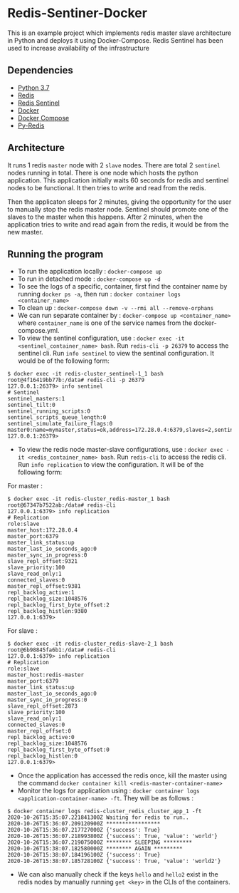 # Redis-Sentiner-Docker

This is an example project which implements redis master slave architecture in Python and deploys it using Docker-Compose. Redis Sentinel has been used to increase availability of the infrastructure

## Dependencies

* [Python 3.7](https://www.python.org/downloads/release/python-370/)
* [Redis](https://redis.io/)
* [Redis Sentinel](https://redis.io/topics/sentinel)
* [Docker](https://www.docker.com/)
* [Docker Compose](https://docs.docker.com/compose/)
* [Py-Redis](https://pypi.org/project/redis/)

## Architecture

It runs 1 redis `master` node with 2 `slave` nodes. There are total 2 `sentinel` nodes running in total. There is one node which hosts the python application. This application initially waits 60 seconds for redis and sentinel nodes to be functional. It then tries to write and read from the redis.

Then the applicaton sleeps for 2 minutes, giving the opportunity for the user to manually stop the redis master node. Sentinel should promote one of the slaves to the master when this happens. After 2 minutes, when the application tries to write and read again from the redis, it would be from the new master.

## Running the program

* To run the application locally : `docker-compose up`
* To run in detached mode : `docker-compose up -d`
* To see the logs of a specific, container, first find the container name by running `docker ps -a`, then run : `docker container logs <container_name>`
* To clean up : `docker-compose down -v --rmi all --remove-orphans`
* We can run separate container by : `docker-compose up <container_name>` where `container_name` is one of the service names from the docker-compose.yml.
* To view the sentinel configuration, use : `docker exec -it <sentinel_container_name> bash`. Run `redis-cli -p 26379` to access the sentinel cli. Run `info sentinel` to view the sentinal configuration. It would be of the following form:
```
$ docker exec -it redis-cluster_sentinel-1_1 bash
root@4f16419bb77b:/data# redis-cli -p 26379
127.0.0.1:26379> info sentinel
# Sentinel
sentinel_masters:1
sentinel_tilt:0
sentinel_running_scripts:0
sentinel_scripts_queue_length:0
sentinel_simulate_failure_flags:0
master0:name=mymaster,status=ok,address=172.28.0.4:6379,slaves=2,sentinels=3
127.0.0.1:26379>
```

* To view the redis node master-slave configurations, use : `docker exec -it <redis_container_name> bash`. Run `redis-cli` to access the redis cli. Run `info replication` to view the configuration. It will be of the following form:

For master :
```
$ docker exec -it redis-cluster_redis-master_1 bash
root@67347b7522ab:/data# redis-cli
127.0.0.1:6379> info replication
# Replication
role:slave
master_host:172.28.0.4
master_port:6379
master_link_status:up
master_last_io_seconds_ago:0
master_sync_in_progress:0
slave_repl_offset:9321
slave_priority:100
slave_read_only:1
connected_slaves:0
master_repl_offset:9381
repl_backlog_active:1
repl_backlog_size:1048576
repl_backlog_first_byte_offset:2
repl_backlog_histlen:9380
127.0.0.1:6379>
```
For slave :
```
$ docker exec -it redis-cluster_redis-slave-2_1 bash
root@6b98845fa6b1:/data# redis-cli
127.0.0.1:6379> info replication
# Replication
role:slave
master_host:redis-master
master_port:6379
master_link_status:up
master_last_io_seconds_ago:0
master_sync_in_progress:0
slave_repl_offset:2873
slave_priority:100
slave_read_only:1
connected_slaves:0
master_repl_offset:0
repl_backlog_active:0
repl_backlog_size:1048576
repl_backlog_first_byte_offset:0
repl_backlog_histlen:0
127.0.0.1:6379>
```
* Once the application has accessed the redis once, kill the master using the command `docker container kill <redis-master-container-name>`
* Monitor the logs for application using : `docker container logs <application-container-name> -ft`. They will be as follows :

```
$ docker container logs redis-cluster_redis_cluster_app_1 -ft
2020-10-26T15:35:07.221841300Z Waiting for redis to run..
2020-10-26T15:36:07.209120900Z *****************
2020-10-26T15:36:07.217727000Z {'success': True}
2020-10-26T15:36:07.218993800Z {'success': True, 'value': 'world'}
2020-10-26T15:36:07.219075000Z ******** SLEEPING *********
2020-10-26T15:38:07.182580000Z ******** AGAIN *********
2020-10-26T15:38:07.184196100Z {'success': True}
2020-10-26T15:38:07.185728100Z {'success': True, 'value': 'world2'}
```
* We can also manually check if the keys `hello` and `hello2` exist in the redis nodes by manually running `get <key>` in the CLIs of the containers.
